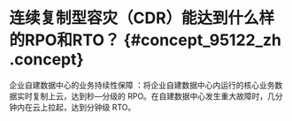 # 连续复制型容灾（CDR）能达到什么样的RPO和RTO？ {#concept_95122_zh .concept}

企业自建数据中心的业务持续性保障 ：将企业自建数据中心内运行的核心业务数据实时复制上云，达到秒—分级的 RPO。在自建数据中心发生重大故障时，几分钟内在云上拉起，达到分钟级 RTO。

